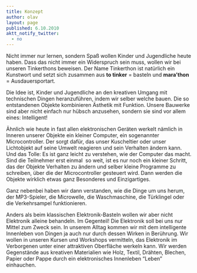```yaml
---
title: Konzept
author: olav
layout: page
published: 6.10.2010
aktt_notify_twitter:
  - no
---
```

Nicht immer nur lernen, sondern Spaß wollen Kinder und Jugendliche heute haben. Dass das nicht immer ein Widerspruch sein muss, wollen wir bei unseren Tinkerthons beweisen. Der Name Tinkerthon ist natürlich ein Kunstwort und setzt sich zusammen aus **to tinker** = basteln und **mara&#8217;thon** = Ausdauersportart.

Die Idee ist, Kinder und Jugendliche an den kreativen Umgang mit technischen Dingen heranzuführen, indem wir selber welche bauen. Die so entstandenen Objekte kombinieren Ästhetik mit Funktion. Unsere Bauwerke sind aber nicht einfach nur hübsch anzusehen, sondern sie sind vor allem eines: Intelligent!

Ähnlich wie heute in fast allen elektronischen Geräten werkelt nämlich in Inneren unserer Objekte ein kleiner Computer, ein sogenannter Microcontroller. Der sorgt dafür, das unser Kuscheltier oder unser Lichtobjekt auf seine Umwelt reagieren und sein Verhalten ändern kann. Und das Tolle: Es ist ganz leicht zu verstehen, wie der Computer das macht. Sind die Teilnehmer erst einmal  so weit, ist es nur noch ein kleiner Schritt, das der Objekte Verhalten zu ändern und selber kleine Programme zu schreiben, über die der Microcontroller gesteuert wird. Dann werden die Objekte wirklich etwas ganz Besonderes und Einzigartiges.

Ganz nebenbei haben wir dann verstanden, wie die Dinge um uns herum, der MP3-Spieler, die Microwelle, die Waschmaschine, die Türklingel oder die Verkehrsampel funktionieren.

Anders als beim klassischen Elektronik-Basteln wollen wir aber nicht Elektronik alleine behandeln. Im Gegenteil! Die Elektronik soll bei uns nur Mittel zum Zweck sein. In unserem Alltag kommen wir mit dem intelligente Innenleben von Dingen ja auch nur durch dessen Wirken in Berührung. Wir wollen in unseren Kursen und Workshops vermitteln, das Elektronik im Verborgenen unter einer attraktiven Oberfläche werkeln kann. Wir werden Gegenstände aus kreativen Materialien wie Holz, Textil, Drähten, Blechen, Papier oder Pappe durch ein elektronisches Innenleben &#8220;Leben&#8221; einhauchen.

